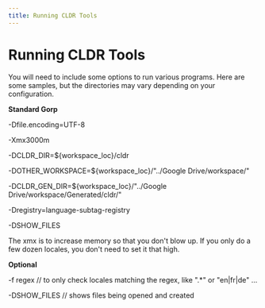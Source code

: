 ```yaml
---
title: Running CLDR Tools
---
```


# Running CLDR Tools

You will need to include some options to run various programs. Here are some samples, but the directories may vary depending on your configuration.

**Standard Gorp**

\-Dfile.encoding\=UTF\-8

\-Xmx3000m

\-DCLDR\_DIR\=${workspace\_loc}/cldr

\-DOTHER\_WORKSPACE\=${workspace\_loc}/"../Google Drive/workspace/"

\-DCLDR\_GEN\_DIR\=${workspace\_loc}/"../Google Drive/workspace/Generated/cldr/"

\-Dregistry\=language\-subtag\-registry

\-DSHOW\_FILES

The xmx is to increase memory so that you don't blow up. If you only do a few dozen locales, you don't need to set it that high.

**Optional**

\-f regex // to only check locales matching the regex, like ".\*" or "en\|fr\|de" ...

\-DSHOW\_FILES // shows files being opened and created


